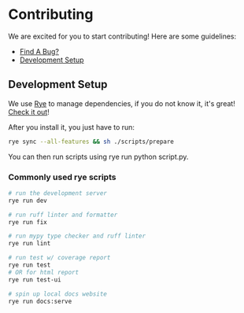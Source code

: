 # Contributing

We are excited for you to start contributing! Here are some guidelines:

- [Find A Bug?](#find-a-bug)
- [Development Setup](#development-setup)

## Development Setup

We use [Rye](https://rye.astral.sh/guide/) to manage dependencies, if you do not know it, it's great! [Check it out](https://rye.astral.sh/guide/installation/)!

After you install it, you just have to run:

```bash
rye sync --all-features && sh ./scripts/prepare
```

You can then run scripts using rye run python script.py.

### Commonly used rye scripts

```bash
# run the development server
rye run dev

# run ruff linter and formatter
rye run fix

# run mypy type checker and ruff linter
rye run lint

# run test w/ coverage report
rye run test
# OR for html report
rye run test-ui

# spin up local docs website
rye run docs:serve
```
